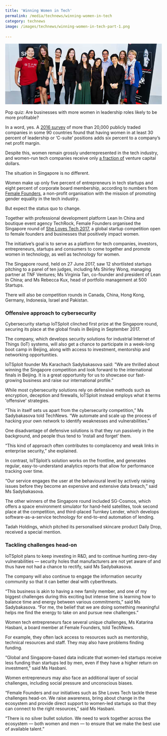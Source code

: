 ```yaml
---
title: 'Winning Women in Tech'
permalink: /media/technews/winning-women-in-tech
category: technews
image: /images/technews/winning-women-in-tech-part-1.png

---
```



![Winning Women in Tech](/images/technews/winning-women-in-tech-part-1.png)

Pop quiz: Are businesses with more women in leadership roles likely to be more profitable?

In a word, yes. A [2016 survey](https://qz.com/612086/huge-study-find-that-companies-with-more-women-leaders-are-more-profitable/) of more than 20,000 publicly traded companies in some 90 countries found that having women in at least 30 percent of leadership or ‘C-suite’ positions adds six percent to a company’s net profit margin.

Despite this, women remain grossly underrepresented in the tech industry, and women-run tech companies receive only [a fraction of](http://fortune.com/2017/03/13/female-founders-venture-capital/) venture capital dollars.

The situation in Singapore is no different.

Women make up only five percent of entrepreneurs in tech startups and eight percent of corporate board membership, according to numbers from [Female Founders](https://www.femalefounders.sg/), a non-profit organisation with the mission of promoting gender equality in the tech industry.

But expect the status quo to change.

Together with professional development platform Lean In China and boutique event agency TechRock, Female Founders organised the Singapore round of [She Loves Tech 2017](http://www.shelovestech.org/), a global startup competition open to female founders and businesses that positively impact women.

The initiative’s goal is to serve as a platform for tech companies, investors, entrepreneurs, startups and consumers to come together and promote women in technology, as well as technology for women.

The Singapore round, held on 27 June 2017, saw 12 shortlisted startups pitching to a panel of ten judges, including Ms Shirley Wong, managing partner at TNF Ventures; Ms Virginia Tan, co-founder and president of Lean In China; and Ms Rebecca Kux, head of portfolio management at 500 Startups.

There will also be competition rounds in Canada, China, Hong Kong, Germany, Indonesia, Israel and Pakistan.

### **Offensive approach to cybersecurity**
Cybersecurity startup IoTSploit clinched first prize at the Singapore round, securing its place at the global finals in Beijing in September 2017.

The company, which develops security solutions for industrial Internet of Things (IoT) systems, will also get a chance to participate in a week-long boot camp in Beijing, along with access to investment, mentorship and networking opportunities.

IoTSploit founder Ms Karachach Sadybakasova said: "We are thrilled about winning the Singapore competition and look forward to the international finals in Beijing. It is a great opportunity for us to showcase our fast-growing business and raise our international profile.”

While most cybersecurity solutions rely on defensive methods such as encryption, deception and firewalls, IoTSploit instead employs what it terms 'offensive' strategies.

“This in itself sets us apart from the cybersecurity competition,” Ms Sadybakasova told TechNews. “We automate and scale up the process of hacking your own network to identify weaknesses and vulnerabilities.”

One disadvantage of defensive solutions is that they run passively in the background, and people thus tend to ‘install and forget’ them.

“This kind of approach often contributes to complacency and weak links in enterprise security,” she explained.

In contrast, IoTSploit’s solution works on the frontline, and generates regular, easy-to-understand analytics reports that allow for performance tracking over time.

“Our service engages the user at the behavioural level by actively raising issues before they become an expensive and extensive data breach,” said Ms Sadybakasova.

The other winners of the Singapore round included SG-Cosmos, which offers a space environment simulator for hand-held satellites, took second place at the competition, and third-placed Turnkey Lender, which develops software-as-a-service technology for end-to-end automation of lending.

Tadah Holdings, which pitched its personalised skincare product Daily Drop, received a special mention.

### **Tackling challenges head-on**
IoTSploit plans to keep investing in R&D, and to continue hunting zero-day vulnerabilities — security holes that manufacturers are not yet aware of and thus have not had a chance to rectify, said Ms Sadybakasova.

The company will also continue to engage the information security community so that it can better deal with cyberthreats.

“This business is akin to having a new family member, and one of my biggest challenges during this exciting but intense time is learning how to balance time and energy between various commitments,” said Ms Sadybakasova. “For me, the belief that we are doing something meaningful helps me find the energy to take on and pursue new challenges.”

Women tech entrepreneurs face several unique challenges, Ms Katarina Hasbani, a board member at Female Founders, told TechNews.

For example, they often lack access to resources such as mentorship, technical resources and staff. They may also have problems finding funding.

“Global and Singapore-based data indicate that women-led startups receive less funding than startups led by men, even if they have a higher return on investment,” said Ms Hasbani.

Women entrepreneurs may also face an additional layer of social challenges, including social pressure and unconscious biases.

“Female Founders and our initiatives such as She Loves Tech tackle these challenges head-on. We raise awareness, bring about change in the ecosystem and provide direct support to women-led startups so that they can connect to the right resources,” said Ms Hasbani.

“There is no silver bullet solution. We need to work together across the ecosystem — both women and men — to ensure that we make the best use of available talent.” 

